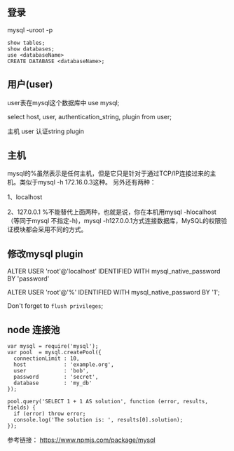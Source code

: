 ## 登录
mysql -uroot -p

```
show tables;
show databases;
use <databaseName>
CREATE DATABASE <databaseName>;

```
## 用户(user)
user表在mysql这个数据库中
use mysql;

select host, user, authentication_string, plugin from user;

主机 user 认证string plugin

## 主机
mysql的%虽然表示是任何主机，但是它只是针对于通过TCP/IP连接过来的主机。类似于mysql -h 172.16.0.3这种。 
另外还有两种：

1、localhost

2、127.0.0.1 
%不能替代上面两种，也就是说，你在本机用mysql -hlocalhost（等同于mysql 不指定-h)，mysql -h127.0.0.1方式连接数据库，MySQL的权限验证模块都会采用不同的方式。

## 修改mysql plugin
ALTER USER 'root'@'localhost' IDENTIFIED WITH mysql_native_password BY 'password'

ALTER USER 'root'@'%' IDENTIFIED WITH mysql_native_password BY '1';

Don't forget to `flush privileges`;



## node 连接池
```
var mysql = require('mysql');
var pool  = mysql.createPool({
  connectionLimit : 10,
  host            : 'example.org',
  user            : 'bob',
  password        : 'secret',
  database        : 'my_db'
});
 
pool.query('SELECT 1 + 1 AS solution', function (error, results, fields) {
  if (error) throw error;
  console.log('The solution is: ', results[0].solution);
});
```
参考链接： https://www.npmjs.com/package/mysql